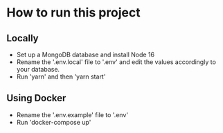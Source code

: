 # How to run this project
## Locally

- Set up a MongoDB database and install Node 16
- Rename the '.env.local' file to '.env' and edit the values accordingly to your database.
- Run 'yarn' and then 'yarn start'

## Using Docker

- Rename the '.env.example' file to '.env'
- Run 'docker-compose up'
